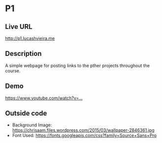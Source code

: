 # P1

## Live URL
<http://p1.lucashvieira.me>

## Description
A simple webpage for posting links to the pther projects throughout the course.

## Demo
<https://www.youtube.com/watch?v=...>

## Outside code
* Background Image: https://chrisaam.files.wordpress.com/2015/03/wallpaper-2846361.jpg
* Font Used: https://fonts.googleapis.com/css?family=Source+Sans+Pro